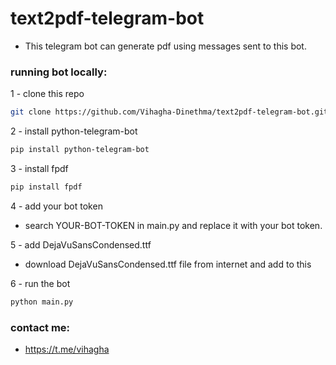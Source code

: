 # text2pdf-telegram-bot

- This telegram bot can generate pdf using messages sent to this bot.

### running bot locally:

1 - clone this repo
```bash
git clone https://github.com/Vihagha-Dinethma/text2pdf-telegram-bot.git
```

2 - install python-telegram-bot
```bash
pip install python-telegram-bot
```

3 - install fpdf
```bash
pip install fpdf
```

4 - add your bot token
- search YOUR-BOT-TOKEN in main.py and replace it with your bot token.

5 - add DejaVuSansCondensed.ttf
- download DejaVuSansCondensed.ttf file from internet and add to this

6 - run the bot
```bash
python main.py
```

### contact me:
- https://t.me/vihagha
